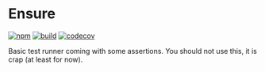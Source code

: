 # Ensure
[![npm](https://badge.fury.io/js/%40dmail%2Fensure.svg)](https://badge.fury.io/js/%40dmail%2Fensure)
[![build](https://travis-ci.org/dmail/ensure.svg)](http://travis-ci.org/dmail/ensure)
[![codecov](https://codecov.io/gh/dmail/ensure/branch/master/graph/badge.svg)](https://codecov.io/gh/dmail/ensure)

Basic test runner coming with some assertions.
You should not use this, it is crap (at least for now).
